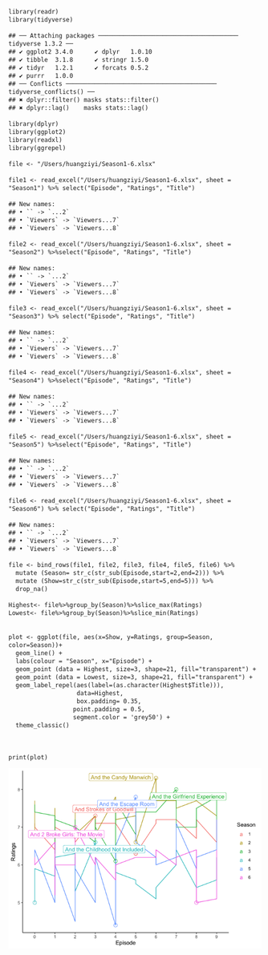     library(readr)
    library(tidyverse)

    ## ── Attaching packages ─────────────────────────────────────── tidyverse 1.3.2 ──
    ## ✔ ggplot2 3.4.0      ✔ dplyr   1.0.10
    ## ✔ tibble  3.1.8      ✔ stringr 1.5.0 
    ## ✔ tidyr   1.2.1      ✔ forcats 0.5.2 
    ## ✔ purrr   1.0.0      
    ## ── Conflicts ────────────────────────────────────────── tidyverse_conflicts() ──
    ## ✖ dplyr::filter() masks stats::filter()
    ## ✖ dplyr::lag()    masks stats::lag()

    library(dplyr)
    library(ggplot2)
    library(readxl)
    library(ggrepel)

    file <- "/Users/huangziyi/Season1-6.xlsx"

    file1 <- read_excel("/Users/huangziyi/Season1-6.xlsx", sheet = "Season1") %>% select("Episode", "Ratings", "Title")

    ## New names:
    ## • `` -> `...2`
    ## • `Viewers` -> `Viewers...7`
    ## • `Viewers` -> `Viewers...8`

    file2 <- read_excel("/Users/huangziyi/Season1-6.xlsx", sheet = "Season2") %>%select("Episode", "Ratings", "Title")

    ## New names:
    ## • `` -> `...2`
    ## • `Viewers` -> `Viewers...7`
    ## • `Viewers` -> `Viewers...8`

    file3 <- read_excel("/Users/huangziyi/Season1-6.xlsx", sheet = "Season3") %>% select("Episode", "Ratings", "Title")

    ## New names:
    ## • `` -> `...2`
    ## • `Viewers` -> `Viewers...7`
    ## • `Viewers` -> `Viewers...8`

    file4 <- read_excel("/Users/huangziyi/Season1-6.xlsx", sheet = "Season4") %>%select("Episode", "Ratings", "Title")

    ## New names:
    ## • `` -> `...2`
    ## • `Viewers` -> `Viewers...7`
    ## • `Viewers` -> `Viewers...8`

    file5 <- read_excel("/Users/huangziyi/Season1-6.xlsx", sheet = "Season5") %>%select("Episode", "Ratings", "Title")

    ## New names:
    ## • `` -> `...2`
    ## • `Viewers` -> `Viewers...7`
    ## • `Viewers` -> `Viewers...8`

    file6 <- read_excel("/Users/huangziyi/Season1-6.xlsx", sheet = "Season6") %>% select("Episode", "Ratings", "Title")

    ## New names:
    ## • `` -> `...2`
    ## • `Viewers` -> `Viewers...7`
    ## • `Viewers` -> `Viewers...8`

    file <- bind_rows(file1, file2, file3, file4, file5, file6) %>%
      mutate (Season= str_c(str_sub(Episode,start=2,end=2))) %>%
      mutate (Show=str_c(str_sub(Episode,start=5,end=5))) %>%
      drop_na()

    Highest<- file%>%group_by(Season)%>%slice_max(Ratings)
    Lowest<- file%>%group_by(Season)%>%slice_min(Ratings)


    plot <- ggplot(file, aes(x=Show, y=Ratings, group=Season, color=Season))+
      geom_line() +
      labs(colour = "Season", x="Episode") +
      geom_point (data = Highest, size=3, shape=21, fill="transparent") +
      geom_point (data = Lowest, size=3, shape=21, fill="transparent") +
      geom_label_repel(aes(label=(as.character(Highest$Title))),
                       data=Highest,
                       box.padding= 0.35, 
                      point.padding = 0.5,
                      segment.color = 'grey50') +
      theme_classic()



    print(plot)

![](SolutionforMannew_files/figure-markdown_strict/unnamed-chunk-1-1.png)
